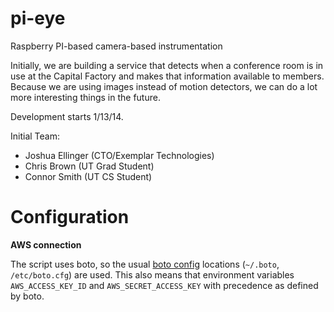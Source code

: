 # pi-eye

Raspberry PI-based camera-based instrumentation

Initially, we are building a service that detects when a conference room is in use at the Capital Factory and makes that information available to members.  Because we are using images instead of motion detectors, we can do a lot more interesting things in the future.

Development starts 1/13/14.

Initial Team:

- Joshua Ellinger (CTO/Exemplar Technologies)
- Chris Brown (UT Grad Student)
- Connor Smith (UT CS Student)

# Configuration

**AWS connection**

The script uses boto, so the usual [boto config](http://code.google.com/p/boto/wiki/BotoConfig) locations (`~/.boto`, `/etc/boto.cfg`) are used.
This also means that environment variables `AWS_ACCESS_KEY_ID` and `AWS_SECRET_ACCESS_KEY` with precedence as defined by boto.
